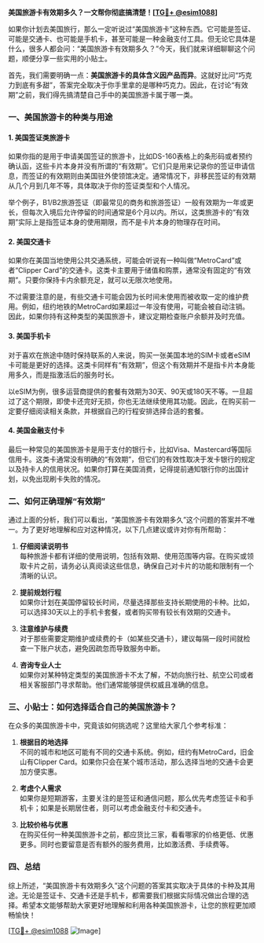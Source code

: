 **美国旅游卡有效期多久？一文帮你彻底搞清楚！[[TG💪+ @esim1088](https://t.me/s/esim1088)]**

如果你计划去美国旅行，那么一定听说过“美国旅游卡”这种东西。它可能是签证、可能是交通卡、也可能是手机卡，甚至可能是一种金融支付工具。但无论它具体是什么，很多人都会问：“美国旅游卡有效期多久？”今天，我们就来详细聊聊这个问题，顺便分享一些实用的小贴士。

首先，我们需要明确一点：**美国旅游卡的具体含义因产品而异**。这就好比问“巧克力到底有多甜”，答案完全取决于你手里拿的是哪种巧克力。因此，在讨论“有效期”之前，我们得先搞清楚自己手中的美国旅游卡属于哪一类。

### 一、美国旅游卡的种类与用途

#### 1. 美国签证类旅游卡
如果你指的是用于申请美国签证的旅游卡，比如DS-160表格上的条形码或者预约确认函，这些卡片本身并没有所谓的“有效期”。它们只是用来记录你的签证申请信息，而签证的有效期则由美国驻外使领馆决定。通常情况下，非移民签证的有效期从几个月到几年不等，具体取决于你的签证类型和个人情况。

举个例子，B1/B2旅游签证（即最常见的商务和旅游签证）一般有效期为一年或更长，但每次入境后允许停留的时间通常是6个月以内。所以，这类旅游卡的“有效期”实际上是指签证本身的使用期限，而不是卡片本身的物理存在时间。

#### 2. 美国交通卡
如果你在美国当地使用公共交通系统，可能会听说有一种叫做“MetroCard”或者“Clipper Card”的交通卡。这类卡主要用于储值和购票，通常没有固定的“有效期”。只要你保持卡内余额充足，就可以无限次地使用。

不过需要注意的是，有些交通卡可能会因为长时间未使用而被收取一定的维护费用。例如，纽约地铁的MetroCard如果超过一年没有使用，可能会被自动注销。因此，如果你持有这种类型的美国旅游卡，建议定期检查账户余额并及时充值。

#### 3. 美国手机卡
对于喜欢在旅途中随时保持联系的人来说，购买一张美国本地的SIM卡或者eSIM卡可能是更好的选择。这类卡同样有“有效期”，但这个有效期并不是指卡片本身能用多久，而是指激活后的服务时长。

以eSIM为例，很多运营商提供的套餐有效期为30天、90天或180天不等。一旦超过了这个期限，即使卡还完好无损，你也无法继续使用其功能。因此，在购买前一定要仔细阅读相关条款，并根据自己的行程安排选择合适的套餐。

#### 4. 美国金融支付卡
最后一种常见的美国旅游卡是用于支付的银行卡，比如Visa、Mastercard等国际信用卡。这类卡通常没有明确的“有效期”，但它们的有效性取决于发卡银行的规定以及持卡人的信用状况。如果你打算在美国消费，记得提前通知银行你的出国计划，以免出现刷卡失败的情况。

### 二、如何正确理解“有效期”

通过上面的分析，我们可以看出，“美国旅游卡有效期多久”这个问题的答案并不唯一。为了更好地理解和应对这种情况，以下几点建议或许对你有所帮助：

1. **仔细阅读说明书**  
   每种旅游卡都有详细的使用说明，包括有效期、使用范围等内容。在购买或领取卡片之前，请务必认真阅读这些信息，确保自己对卡片的功能和限制有一个清晰的认识。

2. **提前规划行程**  
   如果你计划在美国停留较长时间，尽量选择那些支持长期使用的卡种。比如，可以选择30天以上的手机卡套餐，或者购买带有较长有效期的交通卡。

3. **注意维护与续费**  
   对于那些需要定期维护或续费的卡（如某些交通卡），建议每隔一段时间就检查一下账户状态，避免因疏忽而导致服务中断。

4. **咨询专业人士**  
   如果你对某种特定类型的美国旅游卡不太了解，不妨向旅行社、航空公司或者相关客服部门寻求帮助。他们通常能够提供权威且准确的信息。

### 三、小贴士：如何选择适合自己的美国旅游卡？

在众多的美国旅游卡中，究竟该如何挑选呢？这里给大家几个参考标准：

1. **根据目的地选择**  
   不同的城市和地区可能有不同的交通卡系统。例如，纽约有MetroCard，旧金山有Clipper Card。如果你只会在某个城市活动，那么选择当地的交通卡会更加方便实惠。

2. **考虑个人需求**  
   如果你是短期游客，主要关注的是签证和通信问题，那么优先考虑签证卡和手机卡；如果是长期居住者，则可以考虑金融支付卡和交通卡。

3. **比较价格与优惠**  
   在购买任何一种美国旅游卡之前，都应货比三家，看看哪家的价格更低、优惠更多。同时也要留意是否有额外的服务费用，比如激活费、手续费等。

### 四、总结

综上所述，“美国旅游卡有效期多久”这个问题的答案其实取决于具体的卡种及其用途。无论是签证卡、交通卡还是手机卡，都需要我们根据实际情况做出合理的选择。希望本文能够帮助大家更好地理解和利用各种美国旅游卡，让您的旅程更加顺畅愉快！

[[TG💪+ @esim1088](https://t.me/s/esim1088) ![Image](https://i.postimg.cc/4NQfJmqS/Snipaste-2025-05-13-00-14-12.png)]